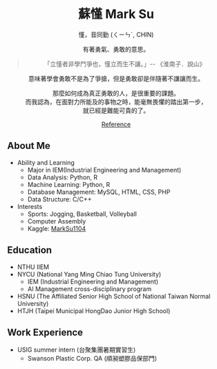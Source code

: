 <h1 align = "center"> 蘇慬  Mark Su </h1>

<div align = "center">

慬，音同勤 (ㄑㄧㄣˊ, CHIN)  
  
有著勇氣、勇敢的意思。  

> 「立慬者非學鬥爭也，慬立而生不讓。」-- 《淮南子．說山》
   
意味著學會勇敢不是為了爭搶，但是勇敢卻是伴隨著不謙讓而生。

那麼如何成為真正勇敢的人，是很重要的課題。  
而我認為，在面對力所能及的事物之時，能毫無畏懼的踏出第一步，  
就已經是難能可貴的了。  

  
[Reference](https://dict.revised.moe.edu.tw/dictView.jsp?ID=6538&la=0&powerMode=0)

</div>

About Me
---
- Ability and Learning
    - Major in IEM(Industrial Engineering and Management)
    - Data Analysis: Python, R
    - Machine Learning: Python, R
    - Database Management: MySQL, HTML, CSS, PHP
    - Data Structure: C/C++
- Interests
    - Sports: Jogging, Basketball, Volleyball
    - Computer Assembly
    - Kaggle: [MarkSu1104](https://www.kaggle.com/marksu1104)

Education
---
-  NTHU IIEM 
-  NYCU (National Yang Ming Chiao Tung University)         
    -  IEM (Industrial Engineering and Management)           
    -  AI Management cross-disciplinary program               
-  HSNU (The Affiliated Senior High School of National Taiwan Normal University)
-  HTJH (Taipei Municipal HongDao Junior High School)

Work Experience
---
- USIG summer intern (台聚集團暑期實習生)
    - Swanson Plastic Corp. QA (順昶塑膠品保部門)
